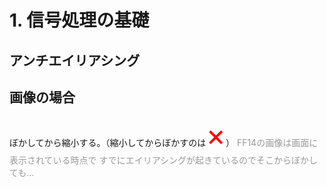 <!-- 自動生成されたプリアンブル ここから -->
<!-- // $width:"841.89" -->
<!-- // $height:"595.28" -->
<!-- // $page_number:"true" -->
<!-- // $page:"23" -->
<!-- // $absolute_page:"23" -->
<!-- // $h2:"none" -->
<!-- // $h3:"none" -->
<!-- // $title:"true" -->
<!-- // $state_title:"2" -->
<!-- 自動生成されたプリアンブル ここまで -->

<!-- 前のページから引き継いだタイトル ここから -->
<!-- 前のページから引き継いだタイトル ここまで -->
# 1. 信号処理の基礎
## アンチエイリアシング
## 画像の場合
ぼかしてから縮小する。（縮小してからぼかすのは<font size="10" color="red">×</font>）
<font color="#999">FF14の画像は画面に表示されている時点で
すでにエイリアシングが起きているのでそこからぼかしても...</font>

